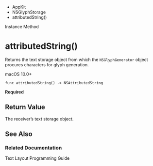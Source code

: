 

- AppKit
- NSGlyphStorage
-  attributedString() 

Instance Method

# attributedString()

Returns the text storage object from which the `NSGlyphGenerator` object procures characters for glyph generation.

macOS 10.0+

``` source
func attributedString() -> NSAttributedString
```

**Required**

## Return Value

The receiver’s text storage object.

## See Also

### Related Documentation

Text Layout Programming Guide

